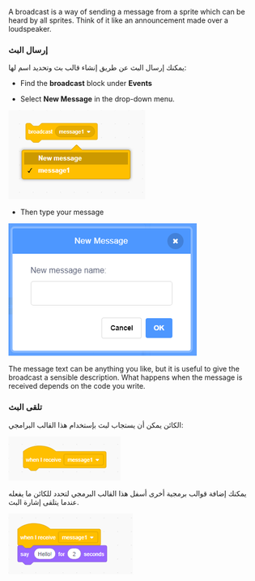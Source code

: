 A broadcast is a way of sending a message from a sprite which can be heard by all sprites. Think of it like an announcement made over a loudspeaker.

### إرسال البث

يمكنك إرسال البث عن طريق إنشاء قالب بث وتحديد اسم لها:

+ Find the **broadcast** block under **Events**

+ Select **New Message** in the drop-down menu.

![broadcast block dropdown](images/broadcast-block.png)

+ Then type your message

![اصنع بث](images/new-broadcast.png)

The message text can be anything you like, but it is useful to give the broadcast a sensible description. What happens when the message is received depends on the code you write.

### تلقى البث

الكائن يمكن أن يستجاب لبث بإستخدام هذا القالب البرامجي:

![تلقى البث](images/receive-a-broadcast.png)

يمكنك إضافة قوالب برمجية أخرى أسفل هذا القالب البرمجي لتحدد للكائن ما يفعله عندما يتلقى إشارة البث.

![تلقى مثال](images/receive-example.png)